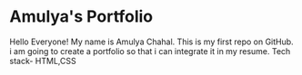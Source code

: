 # Amulya's Portfolio

Hello Everyone!
My name is Amulya Chahal.
This is my first repo on GitHub.
i am going to create a portfolio so that i can integrate it in my resume.
Tech stack- HTML,CSS
